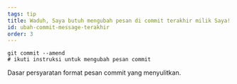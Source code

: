 ```yaml
---
tags: tip
title: Waduh, Saya butuh mengubah pesan di commit terakhir milik Saya!
id: ubah-commit-message-terakhir
order: 3
---
```

```git
git commit --amend
# ikuti instruksi untuk mengubah pesan commit
```

Dasar persyaratan format pesan commit yang menyulitkan.